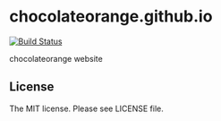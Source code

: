 # chocolateorange.github.io

[![Build Status](https://travis-ci.org/chocolateorange/chocolateorange.github.io.svg?branch=develop)](https://travis-ci.org/chocolateorange/chocolateorange.github.io)

chocolateorange website

## License

The MIT license. Please see LICENSE file.
